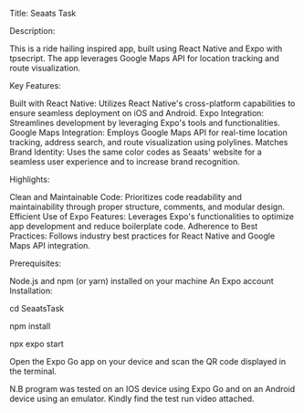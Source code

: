 Title: Seaats Task

Description:

This is a ride hailing inspired app, built using React Native and Expo with tpsecript. The app leverages Google Maps API for location tracking and route visualization.

Key Features:

Built with React Native: Utilizes React Native's cross-platform capabilities to ensure seamless deployment on iOS and Android.
Expo Integration: Streamlines development by leveraging Expo's tools and functionalities.
Google Maps Integration: Employs Google Maps API for real-time location tracking, address search, and route visualization using polylines.
Matches Brand Identity: Uses the same color codes as Seaats' website for a seamless user experience and to increase brand recognition.


Highlights:

Clean and Maintainable Code: Prioritizes code readability and maintainability through proper structure, comments, and modular design.
Efficient Use of Expo Features: Leverages Expo's functionalities to optimize app development and reduce boilerplate code.
Adherence to Best Practices: Follows industry best practices for React Native and Google Maps API integration.


Prerequisites:

Node.js and npm (or yarn) installed on your machine
An Expo account 
Installation:




cd SeaatsTask

npm install

npx expo start

Open the Expo Go app on your device and scan the QR code displayed in the terminal.


N.B
program was tested on an IOS device using Expo Go and on an Android device using an emulator.
Kindly find the test run video attached.